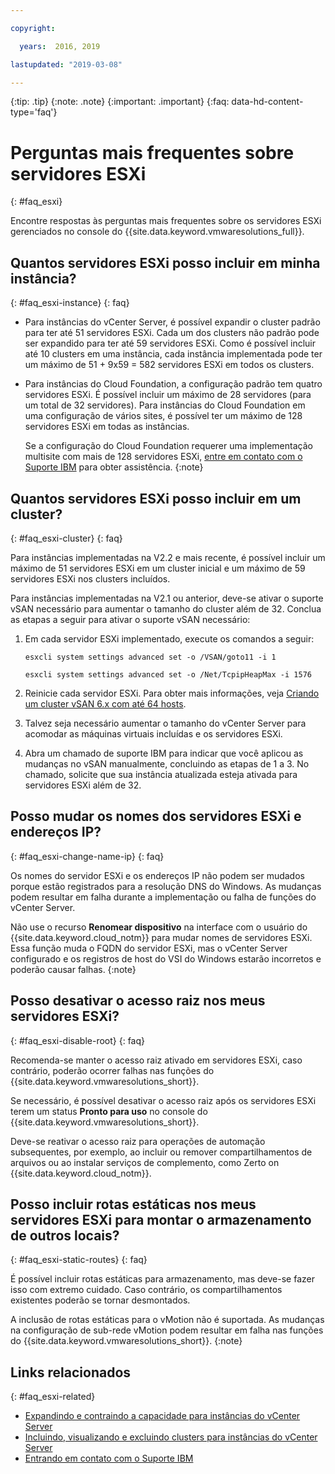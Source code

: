 ```yaml
---

copyright:

  years:  2016, 2019

lastupdated: "2019-03-08"

---
```


{:tip: .tip}
{:note: .note}
{:important: .important}
{:faq: data-hd-content-type='faq'}

# Perguntas mais frequentes sobre servidores ESXi
{: #faq_esxi}

Encontre respostas às perguntas mais frequentes sobre os servidores ESXi gerenciados no console do {{site.data.keyword.vmwaresolutions_full}}.

## Quantos servidores ESXi posso incluir em minha instância?
{: #faq_esxi-instance}
{: faq}

* Para instâncias do vCenter Server, é possível expandir o cluster padrão para ter até 51 servidores ESXi. Cada um dos clusters não padrão pode ser expandido para ter até 59 servidores ESXi. Como é possível incluir até 10 clusters em uma instância, cada instância implementada pode ter um máximo de 51 + 9x59 = 582 servidores ESXi em todos os clusters.
* Para instâncias do Cloud Foundation, a configuração padrão tem quatro servidores ESXi. É possível incluir um máximo de 28 servidores (para um total de 32 servidores). Para instâncias do Cloud Foundation em uma configuração de vários sites, é possível ter um máximo de 128 servidores ESXi em todas as instâncias.

  Se a configuração do Cloud Foundation requerer uma implementação multisite com mais de 128 servidores ESXi, [entre em contato com o Suporte IBM](/docs/services/vmwaresolutions/vmonic?topic=vmware-solutions-trbl_support) para obter assistência.
  {:note}

## Quantos servidores ESXi posso incluir em um cluster?
{: #faq_esxi-cluster}
{: faq}

Para instâncias implementadas na V2.2 e mais recente, é possível incluir um máximo de 51 servidores ESXi em um cluster inicial e um máximo de 59 servidores ESXi nos clusters incluídos.

Para instâncias implementadas na V2.1 ou anterior, deve-se ativar o suporte vSAN necessário para aumentar o tamanho do cluster além de 32. Conclua as etapas a seguir para ativar o suporte vSAN necessário:

1. Em cada servidor ESXi implementado, execute os comandos a seguir:

   `esxcli system settings advanced set -o /VSAN/goto11 -i 1`

   `esxcli system settings advanced set -o /Net/TcpipHeapMax -i 1576`

2. Reinicie cada servidor ESXi. Para obter mais informações, veja [Criando um cluster vSAN 6.x com até 64 hosts](https://kb.vmware.com/s/article/2110081).
3. Talvez seja necessário aumentar o tamanho do vCenter Server para acomodar as máquinas virtuais incluídas e os servidores ESXi.
4. Abra um chamado de suporte IBM para indicar que você aplicou as mudanças no vSAN manualmente, concluindo as etapas de 1 a 3. No chamado, solicite que sua instância atualizada esteja ativada para servidores ESXi além de 32.

## Posso mudar os nomes dos servidores ESXi e endereços IP?
{: #faq_esxi-change-name-ip}
{: faq}

Os nomes do servidor ESXi e os endereços IP não podem ser mudados porque estão registrados para a resolução DNS do Windows. As mudanças podem resultar em falha durante a implementação ou falha de funções do vCenter Server.

Não use o recurso **Renomear dispositivo** na interface com o usuário do {{site.data.keyword.cloud_notm}} para mudar nomes de servidores ESXi. Essa função muda o FQDN do servidor ESXi, mas o vCenter Server configurado e os registros de host do VSI do Windows estarão incorretos e poderão causar falhas.
{:note}

## Posso desativar o acesso raiz nos meus servidores ESXi?
{: #faq_esxi-disable-root}
{: faq}

Recomenda-se manter o acesso raiz ativado em servidores ESXi, caso contrário, poderão ocorrer falhas nas funções do {{site.data.keyword.vmwaresolutions_short}}.

Se necessário, é possível desativar o acesso raiz após os servidores ESXi terem um status **Pronto para uso** no console do {{site.data.keyword.vmwaresolutions_short}}.

Deve-se reativar o acesso raiz para operações de automação subsequentes, por exemplo, ao incluir ou remover compartilhamentos de arquivos ou ao instalar serviços de complemento, como Zerto on {{site.data.keyword.cloud_notm}}.

## Posso incluir rotas estáticas nos meus servidores ESXi para montar o armazenamento de outros locais?
{: #faq_esxi-static-routes}
{: faq}

É possível incluir rotas estáticas para armazenamento, mas deve-se fazer isso com extremo cuidado. Caso contrário, os compartilhamentos existentes poderão se tornar desmontados.

A inclusão de rotas estáticas para o vMotion não é suportada. As mudanças na configuração de sub-rede vMotion podem resultar em falha nas funções do {{site.data.keyword.vmwaresolutions_short}}.
{:note}

## Links relacionados
{: #faq_esxi-related}

* [Expandindo e contraindo a capacidade para instâncias do vCenter Server](/docs/services/vmwaresolutions/vcenter?topic=vmware-solutions-vc_addingremovingservers)
* [Incluindo, visualizando e excluindo clusters para instâncias do vCenter Server](/docs/services/vmwaresolutions/vcenter?topic=vmware-solutions-adding-and-viewing-clusters-for-vcenter-server-instances)
* [Entrando em contato com o Suporte IBM](/docs/services/vmwaresolutions/vmonic?topic=vmware-solutions-trbl_support)
